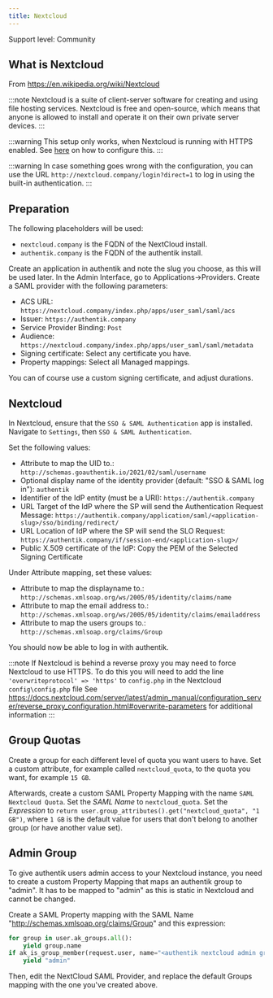 ```yaml
---
title: Nextcloud
---
```


<span class="badge badge--secondary">Support level: Community</span>

## What is Nextcloud

From https://en.wikipedia.org/wiki/Nextcloud

:::note
Nextcloud is a suite of client-server software for creating and using file hosting services. Nextcloud is free and open-source, which means that anyone is allowed to install and operate it on their own private server devices.
:::

:::warning
This setup only works, when Nextcloud is running with HTTPS enabled. See [here](https://docs.nextcloud.com/server/stable/admin_manual/configuration_server/reverse_proxy_configuration.html?highlight=overwriteprotocol#overwrite-parameters) on how to configure this.
:::

:::warning
In case something goes wrong with the configuration, you can use the URL `http://nextcloud.company/login?direct=1` to log in using the built-in authentication.
:::

## Preparation

The following placeholders will be used:

-   `nextcloud.company` is the FQDN of the NextCloud install.
-   `authentik.company` is the FQDN of the authentik install.

Create an application in authentik and note the slug you choose, as this will be used later. In the Admin Interface, go to Applications->Providers. Create a SAML provider with the following parameters:

-   ACS URL: `https://nextcloud.company/index.php/apps/user_saml/saml/acs`
-   Issuer: `https://authentik.company`
-   Service Provider Binding: `Post`
-   Audience: `https://nextcloud.company/index.php/apps/user_saml/saml/metadata`
-   Signing certificate: Select any certificate you have.
-   Property mappings: Select all Managed mappings.

You can of course use a custom signing certificate, and adjust durations.

## Nextcloud

In Nextcloud, ensure that the `SSO & SAML Authentication` app is installed. Navigate to `Settings`, then `SSO & SAML Authentication`.

Set the following values:

-   Attribute to map the UID to.: `http://schemas.goauthentik.io/2021/02/saml/username`
-   Optional display name of the identity provider (default: "SSO & SAML log in"): `authentik`
-   Identifier of the IdP entity (must be a URI): `https://authentik.company`
-   URL Target of the IdP where the SP will send the Authentication Request Message: `https://authentik.company/application/saml/<application-slug>/sso/binding/redirect/`
-   URL Location of IdP where the SP will send the SLO Request: `https://authentik.company/if/session-end/<application-slug>/`
-   Public X.509 certificate of the IdP: Copy the PEM of the Selected Signing Certificate

Under Attribute mapping, set these values:

-   Attribute to map the displayname to.: `http://schemas.xmlsoap.org/ws/2005/05/identity/claims/name`
-   Attribute to map the email address to.: `http://schemas.xmlsoap.org/ws/2005/05/identity/claims/emailaddress`
-   Attribute to map the users groups to.: `http://schemas.xmlsoap.org/claims/Group`

You should now be able to log in with authentik.

:::note
If Nextcloud is behind a reverse proxy you may need to force Nextcloud to use HTTPS.
To do this you will need to add the line `'overwriteprotocol' => 'https'` to `config.php` in the Nextcloud `config\config.php` file
See https://docs.nextcloud.com/server/latest/admin_manual/configuration_server/reverse_proxy_configuration.html#overwrite-parameters for additional information
:::

## Group Quotas

Create a group for each different level of quota you want users to have. Set a custom attribute, for example called `nextcloud_quota`, to the quota you want, for example `15 GB`.

Afterwards, create a custom SAML Property Mapping with the name `SAML Nextcloud Quota`.
Set the _SAML Name_ to `nextcloud_quota`.
Set the _Expression_ to `return user.group_attributes().get("nextcloud_quota", "1 GB")`, where `1 GB` is the default value for users that don't belong to another group (or have another value set).

## Admin Group

To give authentik users admin access to your Nextcloud instance, you need to create a custom Property Mapping that maps an authentik group to "admin". It has to be mapped to "admin" as this is static in Nextcloud and cannot be changed.

Create a SAML Property mapping with the SAML Name "http://schemas.xmlsoap.org/claims/Group" and this expression:

```python
for group in user.ak_groups.all():
    yield group.name
if ak_is_group_member(request.user, name="<authentik nextcloud admin group's name>"):
    yield "admin"
```

Then, edit the NextCloud SAML Provider, and replace the default Groups mapping with the one you've created above.
